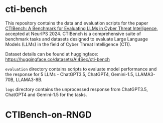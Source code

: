 # cti-bench

This repository contains the data and evaluation scripts for the paper 
[CTIBench: A Benchmark for Evaluating LLMs in Cyber Threat Intelligence](https://arxiv.org/abs/2406.07599), accepted at NeurIPS 2024. CTIBench is a comprehensive suite of benchmark tasks and datasets designed to evaluate Large Language Models (LLMs) in the field of Cyber Threat Intelligence (CTI).


Dataset details can be found at huggingface: https://huggingface.co/datasets/AI4Sec/cti-bench 

`evaluation` directory contains scripts to evaluate model performance and the response for 5 LLMs - ChatGPT3.5, ChatGPT4, Gemini-1.5, LLAMA3-70B, LLAMA3-8B.

`logs` directory contains the unprocessed response from ChatGPT3.5, ChatGPT4 and Gemini-1.5 for the tasks.
# CTIBench-on-RNGD
